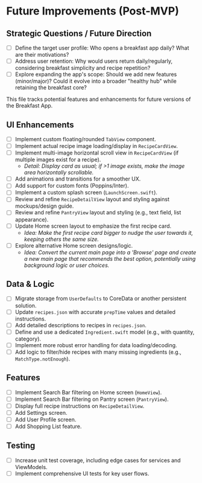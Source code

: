 # Future Improvements (Post-MVP)

## Strategic Questions / Future Direction
<!--
User prompt regarding strategic direction:
"also there is a big question. who is the user. recently i was thinking, who would even open up a breakfast app every morning. this led me to other 2 questions: *which type of user (profile) opens the breakfast app everyday? *making those breakfasts are not hard and user will remember to do same breakfast for the next day till they got bored. So, what could be the reasons for opening the app everyday, even different times duriing the day? and this leads to another question: *should we add new major/minor features (like turning into some kind of healthy hub w/out getting to distant from our core)? add those as well"
-->
- [ ] Define the target user profile: Who opens a breakfast app daily? What are their motivations?
- [ ] Address user retention: Why would users return daily/regularly, considering breakfast simplicity and recipe repetition?
- [ ] Explore expanding the app's scope: Should we add new features (minor/major)? Could it evolve into a broader "healthy hub" while retaining the breakfast core?

This file tracks potential features and enhancements for future versions of the Breakfast App.

## UI Enhancements
- [ ] Implement custom floating/rounded `TabView` component.
- [ ] Implement actual recipe image loading/display in `RecipeCardView`.
- [ ] Implement multi-image horizontal scroll view in `RecipeCardView` (if multiple images exist for a recipe).
    - *Detail: Display card as usual; if >1 image exists, make the image area horizontally scrollable.*
- [ ] Add animations and transitions for a smoother UX.
- [ ] Add support for custom fonts (Poppins/Inter).
- [ ] Implement a custom splash screen (`LaunchScreen.swift`).
- [ ] Review and refine `RecipeDetailView` layout and styling against mockups/design guide.
- [ ] Review and refine `PantryView` layout and styling (e.g., text field, list appearance).
- [ ] Update Home screen layout to emphasize the first recipe card.
    - *Idea: Make the first recipe card bigger to nudge the user towards it, keeping others the same size.*
- [ ] Explore alternative Home screen designs/logic.
    - *Idea: Convert the current main page into a 'Browse' page and create a new main page that recommends the best option, potentially using background logic or user choices.*

## Data & Logic
- [ ] Migrate storage from `UserDefaults` to CoreData or another persistent solution.
- [ ] Update `recipes.json` with accurate `prepTime` values and detailed instructions.
- [ ] Add detailed descriptions to recipes in `recipes.json`.
- [ ] Define and use a dedicated `Ingredient.swift` model (e.g., with quantity, category).
- [ ] Implement more robust error handling for data loading/decoding.
- [ ] Add logic to filter/hide recipes with many missing ingredients (e.g., `MatchType.notEnough`).

## Features
- [ ] Implement Search Bar filtering on Home screen (`HomeView`).
- [ ] Implement Search Bar filtering on Pantry screen (`PantryView`).
- [ ] Display full recipe instructions on `RecipeDetailView`.
- [ ] Add Settings screen.
- [ ] Add User Profile screen.
- [ ] Add Shopping List feature.

## Testing
- [ ] Increase unit test coverage, including edge cases for services and ViewModels.
- [ ] Implement comprehensive UI tests for key user flows. 